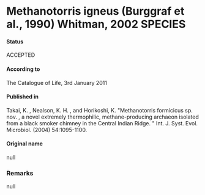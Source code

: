 # Methanotorris igneus (Burggraf et al., 1990) Whitman, 2002 SPECIES

#### Status
ACCEPTED

#### According to
The Catalogue of Life, 3rd January 2011

#### Published in
Takai, K. , Nealson, K. H. , and Horikoshi, K. "Methanotorris formicicus sp. nov. , a novel extremely thermophilic, methane-producing archaeon isolated from a black smoker chimney in the Central Indian Ridge. " Int. J. Syst. Evol. Microbiol. (2004) 54:1095-1100.

#### Original name
null

### Remarks
null